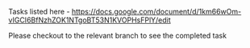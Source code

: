 Tasks listed here - https://docs.google.com/document/d/1km66wOm-vIGCI6BfNzhZOK1NTgoBT53N1KVOPHsFPlY/edit

Please checkout to the relevant branch to see the completed task
